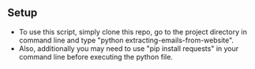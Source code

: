 ## Setup
- To use this script, simply clone this repo, go to the project directory in command line and type "python extracting-emails-from-website".
- Also, additionally you may need to use "pip install requests" in your command line before executing the python file.


